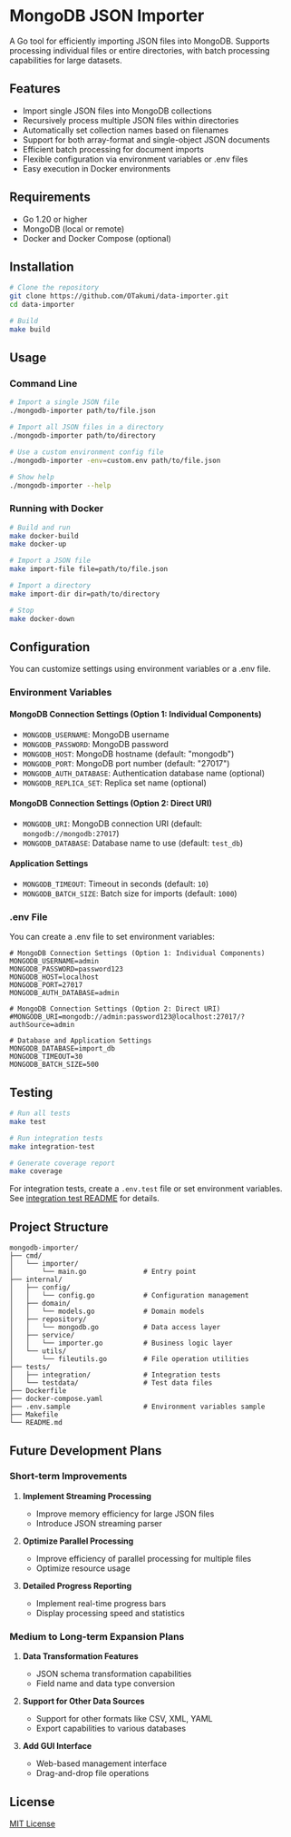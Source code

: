 # MongoDB JSON Importer

A Go tool for efficiently importing JSON files into MongoDB. Supports processing individual files or entire directories, with batch processing capabilities for large datasets.

## Features

- Import single JSON files into MongoDB collections
- Recursively process multiple JSON files within directories
- Automatically set collection names based on filenames
- Support for both array-format and single-object JSON documents
- Efficient batch processing for document imports
- Flexible configuration via environment variables or .env files
- Easy execution in Docker environments

## Requirements

- Go 1.20 or higher
- MongoDB (local or remote)
- Docker and Docker Compose (optional)

## Installation

```bash
# Clone the repository
git clone https://github.com/OTakumi/data-importer.git
cd data-importer

# Build
make build
```

## Usage

### Command Line

```bash
# Import a single JSON file
./mongodb-importer path/to/file.json

# Import all JSON files in a directory
./mongodb-importer path/to/directory

# Use a custom environment config file
./mongodb-importer -env=custom.env path/to/file.json

# Show help
./mongodb-importer --help
```

### Running with Docker

```bash
# Build and run
make docker-build
make docker-up

# Import a JSON file
make import-file file=path/to/file.json

# Import a directory
make import-dir dir=path/to/directory

# Stop
make docker-down
```

## Configuration

You can customize settings using environment variables or a .env file.

### Environment Variables

#### MongoDB Connection Settings (Option 1: Individual Components)
- `MONGODB_USERNAME`: MongoDB username
- `MONGODB_PASSWORD`: MongoDB password
- `MONGODB_HOST`: MongoDB hostname (default: "mongodb")
- `MONGODB_PORT`: MongoDB port number (default: "27017")
- `MONGODB_AUTH_DATABASE`: Authentication database name (optional)
- `MONGODB_REPLICA_SET`: Replica set name (optional)

#### MongoDB Connection Settings (Option 2: Direct URI)
- `MONGODB_URI`: MongoDB connection URI (default: `mongodb://mongodb:27017`)
- `MONGODB_DATABASE`: Database name to use (default: `test_db`)

#### Application Settings
- `MONGODB_TIMEOUT`: Timeout in seconds (default: `10`)
- `MONGODB_BATCH_SIZE`: Batch size for imports (default: `1000`)

### .env File

You can create a .env file to set environment variables:

```
# MongoDB Connection Settings (Option 1: Individual Components)
MONGODB_USERNAME=admin
MONGODB_PASSWORD=password123
MONGODB_HOST=localhost
MONGODB_PORT=27017
MONGODB_AUTH_DATABASE=admin

# MongoDB Connection Settings (Option 2: Direct URI)
#MONGODB_URI=mongodb://admin:password123@localhost:27017/?authSource=admin

# Database and Application Settings
MONGODB_DATABASE=import_db
MONGODB_TIMEOUT=30
MONGODB_BATCH_SIZE=500
```

## Testing

```bash
# Run all tests
make test

# Run integration tests
make integration-test

# Generate coverage report
make coverage
```

For integration tests, create a `.env.test` file or set environment variables. See [integration test README](tests/integration/README.md) for details.

## Project Structure

```
mongodb-importer/
├── cmd/
│   └── importer/
│       └── main.go              # Entry point
├── internal/
│   ├── config/
│   │   └── config.go            # Configuration management
│   ├── domain/
│   │   └── models.go            # Domain models
│   ├── repository/
│   │   └── mongodb.go           # Data access layer
│   ├── service/
│   │   └── importer.go          # Business logic layer
│   └── utils/
│       └── fileutils.go         # File operation utilities
├── tests/
│   ├── integration/             # Integration tests
│   └── testdata/                # Test data files
├── Dockerfile
├── docker-compose.yaml
├── .env.sample                  # Environment variables sample
├── Makefile
└── README.md
```

## Future Development Plans

### Short-term Improvements
1. **Implement Streaming Processing**
   - Improve memory efficiency for large JSON files
   - Introduce JSON streaming parser

2. **Optimize Parallel Processing**
   - Improve efficiency of parallel processing for multiple files
   - Optimize resource usage

3. **Detailed Progress Reporting**
   - Implement real-time progress bars
   - Display processing speed and statistics

### Medium to Long-term Expansion Plans
1. **Data Transformation Features**
   - JSON schema transformation capabilities
   - Field name and data type conversion

2. **Support for Other Data Sources**
   - Support for other formats like CSV, XML, YAML
   - Export capabilities to various databases

3. **Add GUI Interface**
   - Web-based management interface
   - Drag-and-drop file operations

## License

[MIT License](LICENSE)

